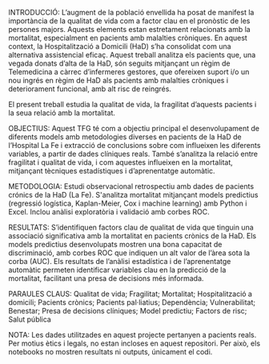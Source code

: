 INTRODUCCIÓ:
L’augment de la població envellida ha posat de manifest la importància de la qualitat de vida com a factor clau en el pronòstic de les persones majors. Aquests elements estan estretament relacionats amb la mortalitat, especialment en pacients amb malalties cròniques. En aquest context, la Hospitalització a Domicili (HaD) s’ha consolidat com una alternativa assistencial eficaç. Aquest treball analitza els pacients que, una vegada donats d’alta de la HaD, són seguits mitjançant un règim de Telemedicina a càrrec d’infermeres gestores, que ofereixen suport i/o un nou ingrés en règim de HaD als pacients amb malalties cròniques i deteriorament funcional, amb alt risc de reingrés.

El present treball estudia la qualitat de vida, la fragilitat d’aquests pacients i la seua relació amb la mortalitat.

OBJECTIUS: 
Aquest TFG té com a objectiu principal el desenvolupament de diferents models amb metodologies diverses en pacients de la HaD de l’Hospital La Fe i extracció de conclusions sobre com influeixen les diferents variables, a partir de dades clíniques reals. També s’analitza la relació entre fragilitat i qualitat de vida, i com aquestes influeixen en la mortalitat, mitjançant tècniques estadístiques i d’aprenentatge automàtic.

METODOLOGIA: 
Estudi observacional retrospectiu amb dades de pacients crónics de la HaD (La Fe). S'analitza mortalitat mitjançant models predictius (regressió logística, Kaplan-Meier, Cox i machine learning) amb Python i Excel. Inclou anàlisi exploratòria i validació amb corbes ROC.

RESULTATS:
S’identifiquen factors clau de qualitat de vida que tinguin una associació significativa amb la mortalitat en pacients crònics de la HaD. Els models predictius desenvolupats mostren una bona capacitat de discriminació, amb corbes ROC que indiquen un alt valor de l’àrea sota la corba (AUC). Els resultats de l’anàlisi estadística i de l’aprenentatge automàtic permeten identificar variables clau en la predicció de la mortalitat, facilitant una presa de decisions més informada.

PARAULES CLAUS: 
Qualitat de vida; Fragilitat; Mortalitat; Hospitalització a domicili; Pacients crònics; Pacients pal·liatius; Dependència; Vulnerabilitat; Benestar; Presa de decisions clíniques; Model predictiu; Factors de risc; Salut pública

NOTA:
Les dades utilitzades en aquest projecte pertanyen a pacients reals. Per motius ètics i legals, no estan incloses en aquest repositori. Per això, els notebooks no mostren resultats ni outputs, únicament el codi.
